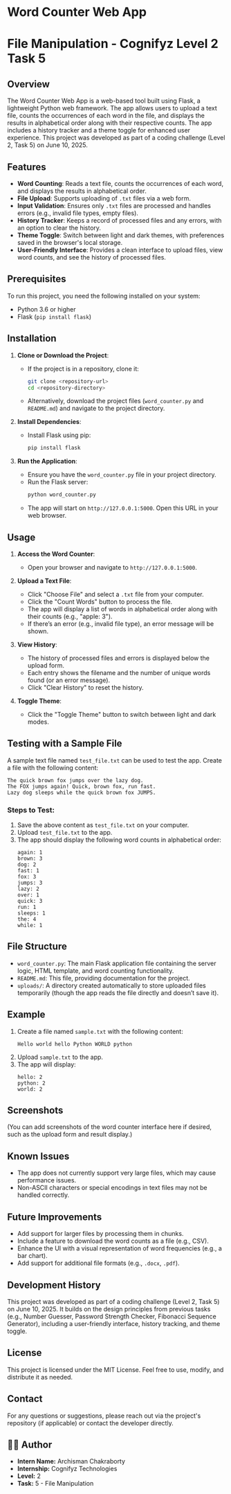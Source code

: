 # Word Counter Web App

# File Manipulation - Cognifyz Level 2 Task 5

## Overview
The Word Counter Web App is a web-based tool built using Flask, a lightweight Python web framework. The app allows users to upload a text file, counts the occurrences of each word in the file, and displays the results in alphabetical order along with their respective counts. The app includes a history tracker and a theme toggle for enhanced user experience. This project was developed as part of a coding challenge (Level 2, Task 5) on June 10, 2025.

## Features
- **Word Counting**: Reads a text file, counts the occurrences of each word, and displays the results in alphabetical order.
- **File Upload**: Supports uploading of `.txt` files via a web form.
- **Input Validation**: Ensures only `.txt` files are processed and handles errors (e.g., invalid file types, empty files).
- **History Tracker**: Keeps a record of processed files and any errors, with an option to clear the history.
- **Theme Toggle**: Switch between light and dark themes, with preferences saved in the browser's local storage.
- **User-Friendly Interface**: Provides a clean interface to upload files, view word counts, and see the history of processed files.

## Prerequisites
To run this project, you need the following installed on your system:
- Python 3.6 or higher
- Flask (`pip install flask`)

## Installation
1. **Clone or Download the Project**:
   - If the project is in a repository, clone it:
     ```bash
     git clone <repository-url>
     cd <repository-directory>
     ```
   - Alternatively, download the project files (`word_counter.py` and `README.md`) and navigate to the project directory.

2. **Install Dependencies**:
   - Install Flask using pip:
     ```bash
     pip install flask
     ```

3. **Run the Application**:
   - Ensure you have the `word_counter.py` file in your project directory.
   - Run the Flask server:
     ```bash
     python word_counter.py
     ```
   - The app will start on `http://127.0.0.1:5000`. Open this URL in your web browser.

## Usage
1. **Access the Word Counter**:
   - Open your browser and navigate to `http://127.0.0.1:5000`.

2. **Upload a Text File**:
   - Click "Choose File" and select a `.txt` file from your computer.
   - Click the "Count Words" button to process the file.
   - The app will display a list of words in alphabetical order along with their counts (e.g., "apple: 3").
   - If there’s an error (e.g., invalid file type), an error message will be shown.

3. **View History**:
   - The history of processed files and errors is displayed below the upload form.
   - Each entry shows the filename and the number of unique words found (or an error message).
   - Click "Clear History" to reset the history.

4. **Toggle Theme**:
   - Click the "Toggle Theme" button to switch between light and dark modes.

## Testing with a Sample File
A sample text file named `test_file.txt` can be used to test the app. Create a file with the following content:

```
The quick brown fox jumps over the lazy dog.
The FOX jumps again! Quick, brown fox, run fast.
Lazy dog sleeps while the quick brown fox JUMPS.
```

### Steps to Test:
1. Save the above content as `test_file.txt` on your computer.
2. Upload `test_file.txt` to the app.
3. The app should display the following word counts in alphabetical order:
   ```
   again: 1
   brown: 3
   dog: 2
   fast: 1
   fox: 3
   jumps: 3
   lazy: 2
   over: 1
   quick: 3
   run: 1
   sleeps: 1
   the: 4
   while: 1
   ```

## File Structure
- `word_counter.py`: The main Flask application file containing the server logic, HTML template, and word counting functionality.
- `README.md`: This file, providing documentation for the project.
- `uploads/`: A directory created automatically to store uploaded files temporarily (though the app reads the file directly and doesn’t save it).

## Example
1. Create a file named `sample.txt` with the following content:
   ```
   Hello world hello Python WORLD python
   ```
2. Upload `sample.txt` to the app.
3. The app will display:
   ```
   hello: 2
   python: 2
   world: 2
   ```

## Screenshots
(You can add screenshots of the word counter interface here if desired, such as the upload form and result display.)

## Known Issues
- The app does not currently support very large files, which may cause performance issues.
- Non-ASCII characters or special encodings in text files may not be handled correctly.

## Future Improvements
- Add support for larger files by processing them in chunks.
- Include a feature to download the word counts as a file (e.g., CSV).
- Enhance the UI with a visual representation of word frequencies (e.g., a bar chart).
- Add support for additional file formats (e.g., `.docx`, `.pdf`).

## Development History
This project was developed as part of a coding challenge (Level 2, Task 5) on June 10, 2025. It builds on the design principles from previous tasks (e.g., Number Guesser, Password Strength Checker, Fibonacci Sequence Generator), including a user-friendly interface, history tracking, and theme toggle.

## License
This project is licensed under the MIT License. Feel free to use, modify, and distribute it as needed.

## Contact
For any questions or suggestions, please reach out via the project's repository (if applicable) or contact the developer directly.

## 👨‍💻 Author

- **Intern Name:** Archisman Chakraborty  
- **Internship:** Cognifyz Technologies  
- **Level:** 2  
- **Task:** 5 - File Manipulation